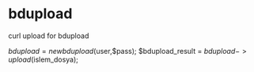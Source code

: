 # bdupload
curl upload for bdupload

$bdupload = new bdupload($user,$pass);
$bdupload_result = $bdupload->upload($islem_dosya);

